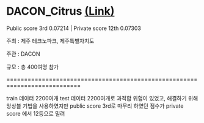 # DACON_Citrus  [(Link)](https://dacon.io/competitions/official/236038/overview/description)

Public score 3rd 0.07214 | Private score 12th 0.07303

주최 : 제주 테크노파크, 제주특별자치도

주관 : DACON

규모 : 총 400여명 참가

===========================================================================

train 데이터 2200여개 test 데이터 2200여개로
과적합 위험이 있었고, 해결하기 위해 앙상블 기법을 사용하였지만
public score 3rd로 마무리 하였던 점수가
private score 에서 12등으로 밀려
